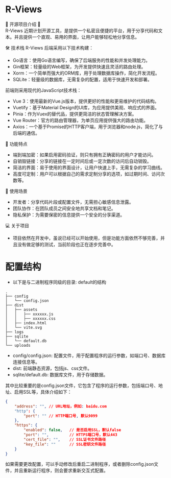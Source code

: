 # R-Views

🌟 开源项目介绍 🌟
<br />
R-Views 近期计划开源工具，是提供一个私密且便捷的平台，用于分享代码和文本。并且提供一个直观、易用的界面，让用户能够轻松地分享信息。

🛠️ 技术栈
R-Views 后端采用以下技术构建：

* Go语言：使用Go语言编写，确保了后端服务的性能和并发处理能力。
* Gin框架：轻量级的Web框架，为开发提供快速且灵活的路由处理。
* Xorm：一个简单而强大的ORM库，用于处理数据库操作，简化开发流程。
* SQLite：轻量级的数据库，无需复杂的配置，适用于快速开发和部署。

前端则采用现代的JavaScript技术栈：
* Vue 3：使用最新的Vue.js版本，提供更好的性能和更易维护的代码结构。
* Vuetify：基于Material Design的UI库，为应用提供美观、响应式的界面。
* Pinia：作为Vuex的替代品，提供更简洁的状态管理解决方案。
* Vue Router：官方的路由管理器，为单页应用提供强大的路由功能。
* Axios：一个基于Promise的HTTP客户端，用于浏览器和node.js，简化了与后端的通信。


🚀 功能特点
* 端到端加密：如果启用密码验证，则只有拥有正确密码的用户才能访问。
* 自销毁链接：分享的链接在一定时间后或一定次数的访问后自动销毁。
* 简洁的界面：易于使用的界面设计，让用户快速上手，无需复杂的学习曲线。
* 高度可定制：用户可以根据自己的需求定制分享的选项，如过期时间、访问次数等。

📝 使用场景
* 开发者：分享代码片段或配置文件，无需担心敏感信息泄露。
* 团队协作：在团队成员之间安全地共享文档和笔记。
* 隐私保护：为需要保密的信息提供一个安全的分享渠道。

💻 关于项目
* 项目依然在开发中，虽说已经可以开始使用，但是功能方面依然不够完善，并且没有做足够的测试，当前阶段也正在逐步完善中。


# 配置结构
* 以下是与二进制程序同级的目录: default的结构
```text
.
├── config
│   └── config.json
├── dist
│   ├── assets
│   │   ├── xxxxxx.js
│   │   ├── xxxxxx.css
│   ├── index.html
│   └── vite.svg
├── logs
├── sqlite
│   └── default.db
└── uploads
```

* config/config.json: 配置文件，用于配置程序的运行参数，如端口号、数据库连接信息等。
* dist: 前端静态资源，包括js、css文件。
* sqlite/default.db: 数据库文件，用于存储数据。

其中比较重要的是config.json文件，它包含了程序的运行参数，包括端口号、地址、启用SSL等，具体介绍如下：

```json
{
    "address": "", // URL地址，例如: baidu.com
    "http": {
        "port": "" // HTTP端口号, 默认9099
    },
    "https": {
        "enabled": false,   // 是否启用SSL，默认false
        "port": "",         // HTTPS端口号，默认443
        "cert_file": "",    // SSL证书文件路径
        "key_file": ""      // SSL密钥文件路径
    }
}
```

如果需要更改配置，可以手动修改后重启二进制程序，或者删除config.json文件，并且重新运行程序，则会要求重新交互式配置。